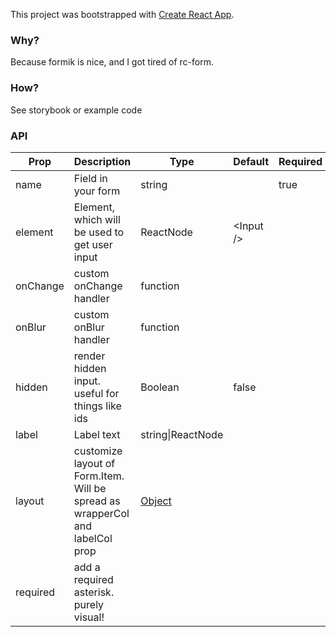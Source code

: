 This project was bootstrapped with [Create React App](https://github.com/facebook/create-react-app).


### Why?
Because formik is nice, and I got tired of rc-form.
### How?
See storybook or example code
### API
| Prop | Description | Type | Default | Required |
|----------|-------------------------------------------------------------------------------|---------------------------------------------------|------------|----------|
| name | Field in your form | string |  | true |
| element | Element, which will be used to get user input | ReactNode | \<Input /> |  |
| onChange | custom onChange handler | function |  |  |
| onBlur | custom onBlur handler | function |  |  |
| hidden | render hidden input. useful for things like ids | Boolean | false |  |
| label | Label text | string\|ReactNode |  |  |
| layout | customize layout of Form.Item. Will be spread as wrapperCol and labelCol prop | [Object](https://ant.design/components/grid/#Col) |  |  |
| required |add a required asterisk. purely visual! | | | |
